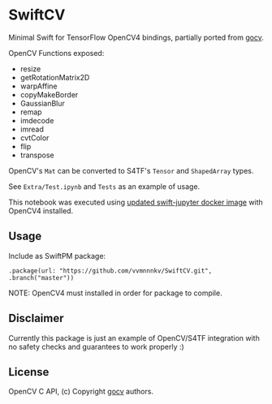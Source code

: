 # SwiftCV

Minimal Swift for TensorFlow OpenCV4 bindings, partially ported from [gocv](https://github.com/hybridgroup/gocv).

OpenCV Functions exposed:
 * resize
 * getRotationMatrix2D
 * warpAffine
 * copyMakeBorder
 * GaussianBlur
 * remap
 * imdecode
 * imread
 * cvtColor
 * flip
 * transpose
 
OpenCV's `Mat` can be converted to S4TF's `Tensor` and `ShapedArray` types. 
 
See `Extra/Test.ipynb` and `Tests` as an example of usage.

This notebook was executed using [updated swift-jupyter docker image](https://github.com/vvmnnnkv/swift-jupyter/tree/opencv4) with OpenCV4 installed.   

## Usage
Include as SwiftPM package:

`.package(url: "https://github.com/vvmnnnkv/SwiftCV.git", .branch("master"))`

NOTE: OpenCV4 must installed in order for package to compile.


## Disclaimer
Currently this package is just an example of OpenCV/S4TF integration with no safety checks and guarantees to work properly :)

## License
OpenCV C API, (c) Copyright [gocv](https://github.com/hybridgroup/gocv) authors. 
